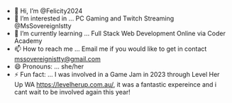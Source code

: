 - 👋 Hi, I’m @Felicity2024
- 👀 I’m interested in ... PC Gaming and Twitch Streaming @MsSovereignIstty
- 🌱 I’m currently learning ... Full Stack Web Development Online via Coder Academy
- 📫 How to reach me ... Email me if you would like to get in contact mssovereignistty@gmail.com
- 😄 Pronouns: ... she/her
- ⚡ Fun fact: ... I was involved in a Game Jam in 2023 through Level Her Up WA https://levelherup.com.au/, it was a fantastic expereince and i cant wait to be involved again this year!

<!---
Felicity2024/Felicity2024 is a ✨ special ✨ repository because its `README.md` (this file) appears on your GitHub profile.
You can click the Preview link to take a look at your changes.
--->
